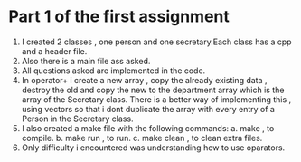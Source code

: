 # Part 1 of the first assignment

1. I created 2 classes , one person and one secretary.Each class has a cpp and a header file.
2. Also there is a main file ass asked.
3. All questions asked are implemented in the code.
4. In operator+ i create a new array , copy the already existing data , destroy the old and copy the new to the department array which is the array of the Secretary class. There is a better way of implementing this , using vectors so that i dont duplicate the array with every entry of a Person in the Secretary class.
5. I also created a make file with the following commands:
    a. make , to compile.
    b. make run , to run.
    c. make clean , to clean extra files.
6. Only difficulty i encountered was understanding how to use oparators.